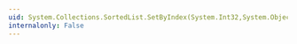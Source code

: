 ```yaml
---
uid: System.Collections.SortedList.SetByIndex(System.Int32,System.Object)
internalonly: False
---
```

